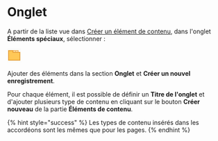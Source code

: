 # Onglet

A partir de la liste vue dans [Créer un élément de contenu](../creer-un-element-de-contenu.md), dans l'onglet **Éléments spéciaux**, sélectionner : 

![Onglet](../../.gitbook/assets/image%20%2816%29.png)

Ajouter des éléments dans la section **Onglet** et **Créer un nouvel enregistrement**.

Pour chaque élément, il est possible de définir un **Titre de l'onglet** et d'ajouter plusieurs type de contenu en cliquant sur le bouton **Créer nouveau** de la partie **Éléments de contenu**.

{% hint style="success" %}
Les types de contenu insérés dans les accordéons sont les mêmes que pour les pages.
{% endhint %}

